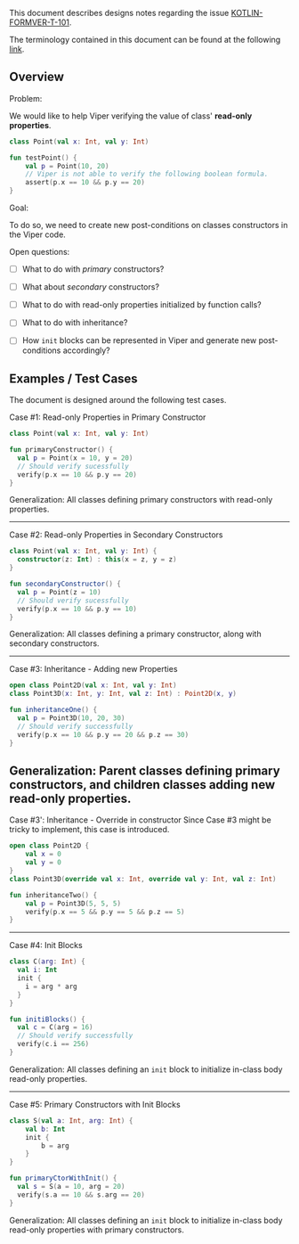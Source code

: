 This document describes designs notes regarding the issue
[KOTLIN-FORMVER-T-101](https://jetbrains.team/p/kotlin-formver/issues/101).

The terminology contained in this document can be found at the following
[link](https://kotlinlang.org/spec/kotlin-spec.html#class-declaration).

## Overview

Problem:

We would like to help Viper verifying the value of class' **read-only properties**.

```kotlin
class Point(val x: Int, val y: Int)

fun testPoint() {
    val p = Point(10, 20)
    // Viper is not able to verify the following boolean formula.
    assert(p.x == 10 && p.y == 20) 
}
```

Goal:

To do so, we need to create new post-conditions on classes constructors
in the Viper code.

Open questions:

- [ ]   What to do with _primary_ constructors?

- [ ]   What about _secondary_ constructors?
  - [ ] What to do with read-only properties initialized by function calls?

- [ ]   What to do with inheritance?

- [ ]   How `init` blocks can be represented in Viper and generate new
        post-conditions accordingly?

## Examples / Test Cases

The document is designed around the following test cases.

Case #1: Read-only Properties in Primary Constructor

```kotlin
class Point(val x: Int, val y: Int)

fun primaryConstructor() {
  val p = Point(x = 10, y = 20)
  // Should verify sucessfully
  verify(p.x == 10 && p.y == 20) 
}
```

Generalization: All classes defining primary constructors with read-only
properties.

---

Case #2: Read-only Properties in Secondary Constructors

```kotlin
class Point(val x: Int, val y: Int) {
  constructor(z: Int) : this(x = z, y = z)
}

fun secondaryConstructor() {
  val p = Point(z = 10)
  // Should verify sucessfully
  verify(p.x == 10 && p.y == 10)
}
```

Generalization: All classes defining a primary constructor, along with
secondary constructors. 

---

Case #3: Inheritance - Adding new Properties

```kotlin
open class Point2D(val x: Int, val y: Int)
class Point3D(x: Int, y: Int, val z: Int) : Point2D(x, y)

fun inheritanceOne() {
  val p = Point3D(10, 20, 30)
  // Should verify successfully
  verify(p.x == 10 && p.y == 20 && p.z == 30)
}
```

Generalization: Parent classes defining primary constructors, and
children classes adding new read-only properties.
---

Case #3': Inheritance - Override in constructor
Since Case #3 might be tricky to implement, this case is introduced.

```kotlin
open class Point2D {
    val x = 0
    val y = 0    
}
class Point3D(override val x: Int, override val y: Int, val z: Int)

fun inheritanceTwo() {
    val p = Point3D(5, 5, 5)
    verify(p.x == 5 && p.y == 5 && p.z == 5)
}
```
---

Case #4: Init Blocks

```kotlin
class C(arg: Int) {
  val i: Int
  init {
    i = arg * arg
  }
}

fun initiBlocks() {
  val c = C(arg = 16)
  // Should verify successfully
  verify(c.i == 256)
}
```

Generalization: All classes defining an `init`  block to initialize
in-class body read-only properties.

---

Case #5: Primary Constructors with Init Blocks

```kotlin
class S(val a: Int, arg: Int) {
    val b: Int
    init {
        b = arg
    }
}

fun primaryCtorWithInit() {
  val s = S(a = 10, arg = 20)
  verify(s.a == 10 && s.arg == 20)
}
```

Generalization: All classes defining an `init`  block to initialize
in-class body read-only properties with primary constructors. 

